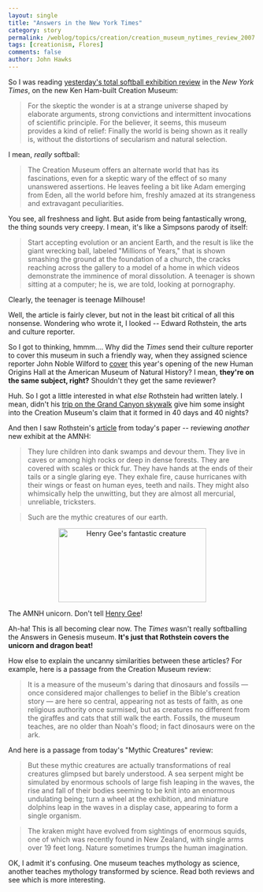 ```yaml
---
layout: single 
title: "Answers in the New York Times" 
category: story
permalink: /weblog/topics/creation/creation_museum_nytimes_review_2007.html
tags: [creationism, Flores] 
comments: false 
author: John Hawks 
---
```



<p>
So I was reading <a href="http://www.nytimes.com/2007/05/24/arts/24crea.html">yesterday's total softball exhibition review</a> in the <i>New York Times</i>, on the new Ken Ham-built Creation Museum: 
</p>

<blockquote>For the skeptic the wonder is at a strange universe shaped by elaborate arguments, strong convictions and intermittent invocations of scientific principle. For the believer, it seems, this museum provides a kind of relief: Finally the world is being shown as it really is, without the distortions of secularism and natural selection.</blockquote>

<p>
I mean, <i>really</i> softball: 
</p>

<blockquote>The Creation Museum offers an alternate world that has its fascinations, even for a skeptic wary of the effect of so many unanswered assertions. He leaves feeling a bit like Adam emerging from Eden, all the world before him, freshly amazed at its strangeness and extravagant peculiarities.</blockquote>

<p>
You see, all freshness and light. But aside from being fantastically wrong, the thing sounds very creepy. I mean, it's like a Simpsons parody of itself: 
</p>

<blockquote>Start accepting evolution or an ancient Earth, and the result is like the giant wrecking ball, labeled "Millions of Years," that is shown smashing the ground at the foundation of a church, the cracks reaching across the gallery to a model of a home in which videos demonstrate the imminence of moral dissolution. A teenager is shown sitting at a computer; he is, we are told, looking at pornography.</blockquote>

<p>
Clearly, the teenager is teenage Milhouse!
</p>

<p>
Well, the article is fairly clever, but not in the least bit critical of all this nonsense. Wondering who wrote it, I looked -- Edward Rothstein, the arts and culture reporter. 
</p>

<p>
So I got to thinking, hmmm.... Why did the <i>Times</i> send their culture reporter to cover this museum in such a friendly way, when they assigned science reporter John Noble Wilford to <a href="http://www.nytimes.com/2007/02/09/arts/design/09orig.html">cover</a> this year's opening of the new Human Origins Hall at the American Museum of Natural History? I mean, <b>they're on the same subject, right?</b> Shouldn't they get the same reviewer? 
</p>

<p>
Huh. So I got a little interested in what <i>else</i> Rothstein had written lately. I mean, didn't his <a href="http://www.nytimes.com/2007/05/19/arts/design/19sky.html">trip on the Grand Canyon skywalk</a> give him some insight into the Creation Museum's claim that it formed in 40 days and 40 nights? 
</p>

<p>
And then I saw Rothstein's <a href="http://www.nytimes.com/2007/05/25/arts/design/25myth.html">article</a> from today's paper -- reviewing <i>another</i> new exhibit at the AMNH: 
</p>

<blockquote>They lure children into dank swamps and devour them. They live in caves or among high rocks or deep in dense forests. They are covered with scales or thick fur. They have hands at the ends of their tails or a single glaring eye. They exhale fire, cause hurricanes with their wings or feast on human eyes, teeth and nails. They might also whimsically help the unwitting, but they are almost all mercurial, unreliable, tricksters.</blockquote>

<blockquote>Such are the mythic creatures of our earth. </blockquote>

<div style="text-align:center;">
<img src="/graphics/unicorn_amnh.jpg" height="150" width="300" alt="Henry Gee's fantastic creature" />
</div>

<p class="caption">The AMNH unicorn. Don't tell <a href="http://johnhawks.net/weblog/fossils/flores/gee_morwood_book_review_2007.html">Henry Gee</a>!</p>

<p>
Ah-ha! This is all becoming clear now. The <i>Times</i> wasn't really softballing the Answers in Genesis museum. <b>It's just that Rothstein covers the unicorn and dragon beat!</b>
</p>

<p>
How else to explain the uncanny similarities between these articles? For example, here is a passage from the Creation Museum review: 
</p>

<blockquote>It is a measure of the museum's daring that dinosaurs and fossils &mdash; once considered major challenges to belief in the Bible's creation story &mdash; are here so central, appearing not as tests of faith, as one religious authority once surmised, but as creatures no different from the giraffes and cats that still walk the earth. Fossils, the museum teaches, are no older than Noah's flood; in fact dinosaurs were on the ark.</blockquote>

<p>
And here is a passage from today's "Mythic Creatures" review: 
</p>

<blockquote>But these mythic creatures are actually transformations of real creatures glimpsed but barely understood. A sea serpent might be simulated by enormous schools of large fish leaping in the waves, the rise and fall of their bodies seeming to be knit into an enormous undulating being; turn a wheel at the exhibition, and miniature dolphins leap in the waves in a display case, appearing to form a single organism.</blockquote>

<blockquote>The kraken might have evolved from sightings of enormous squids, one of which was recently found in New Zealand, with single arms over 19 feet long. Nature sometimes trumps the human imagination.</blockquote>

<p>
OK, I admit it's confusing. One museum teaches mythology as science, another teaches mythology transformed by science. Read both reviews and see which is more interesting. 
</p>


